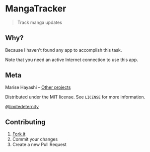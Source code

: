 # MangaTracker

> Track manga updates

## Why?

Because I haven't found any app to accomplish this task.

Note that you need an active Internet connection to use this app.

## Meta

Marise Hayashi – [Other projects](https://limitedeternity.github.io/)

Distributed under the MIT license. See `LICENSE` for more information.

[@limitedeternity](https://github.com/limitedeternity)

## Contributing

1. [Fork it](https://github.com/limitedeternity/MangaTracker/fork)
2. Commit your changes
3. Create a new Pull Request
